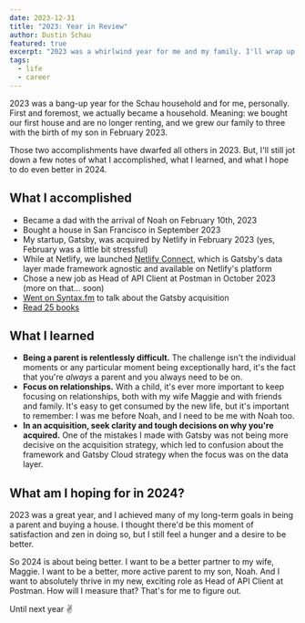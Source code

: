 ```yaml
---
date: 2023-12-31
title: "2023: Year in Review"
author: Dustin Schau
featured: true
excerpt: "2023 was a whirlwind year for me and my family. I'll wrap up what I accomplished, what I learned, and what I hope to do in 2024."
tags:
  - life
  - career
---
```


2023 was a bang-up year for the Schau household and for me, personally. First and foremost, we actually became a household. Meaning: we bought our first house and are no longer renting, and we grew our family to three with the birth of my son in February 2023.

Those two accomplishments have dwarfed all others in 2023. But, I'll still jot down a few notes of what I accomplished, what I learned, and what I hope to do even better in 2024.

## What I accomplished

- Became a dad with the arrival of Noah on February 10th, 2023
- Bought a house in San Francisco in September 2023
- My startup, Gatsby, was acquired by Netlify in February 2023 (yes, February was a little bit stressful)
- While at Netlify, we launched [Netlify Connect](https://www.netlify.com/platform/connect/), which is Gatsby's data layer made framework agnostic and available on Netlify's platform
- Chose a new job as Head of API Client at Postman in October 2023 (more on that... soon)
- [Went on Syntax.fm](https://syntax.fm/show/631/supper-club-why-netlify-bought-gatsby-graphql-data-layer-and-headless-cms-with-dustin-schau) to talk about the Gatsby acquisition
- [Read 25 books](https://www.goodreads.com/challenges/11633)

## What I learned

- **Being a parent is relentlessly difficult.** The challenge isn't the individual moments or any particular moment being exceptionally hard, it's the fact that you're _always_ a parent and you always need to be on.
- **Focus on relationships.** With a child, it's ever more important to keep focusing on relationships, both with my wife Maggie and with friends and family. It's easy to get consumed by the new life, but it's important to remember: I was me before Noah, and I need to be me with Noah too.
- **In an acquisition, seek clarity and tough decisions on why you're acquired.** One of the mistakes I made with Gatsby was not being more decisive on the acquisition strategy, which led to confusion about the framework and Gatsby Cloud strategy when the focus was on the data layer.

## What am I hoping for in 2024?

2023 was a great year, and I achieved many of my long-term goals in being a parent and buying a house. I thought there'd be this moment of satisfaction and zen in doing so, but I still feel a hunger and a desire to be better.

So 2024 is about being better. I want to be a better partner to my wife, Maggie. I want to be a better, more active parent to my son, Noah. And I want to absolutely thrive in my new, exciting role as Head of API Client at Postman. How will I measure that? That's for me to figure out.

Until next year ✌️
